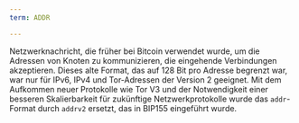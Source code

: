 ```yaml
---
term: ADDR

---
```

Netzwerknachricht, die früher bei Bitcoin verwendet wurde, um die Adressen von Knoten zu kommunizieren, die eingehende Verbindungen akzeptieren. Dieses alte Format, das auf 128 Bit pro Adresse begrenzt war, war nur für IPv6, IPv4 und Tor-Adressen der Version 2 geeignet. Mit dem Aufkommen neuer Protokolle wie Tor V3 und der Notwendigkeit einer besseren Skalierbarkeit für zukünftige Netzwerkprotokolle wurde das `addr`-Format durch `addrv2` ersetzt, das in BIP155 eingeführt wurde.